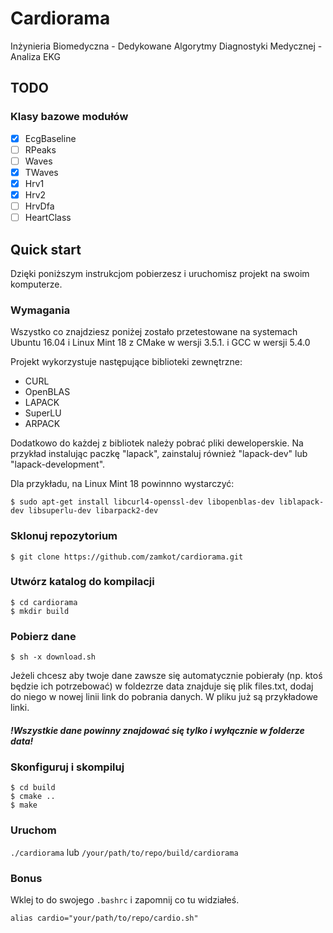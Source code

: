 # Cardiorama

Inżynieria Biomedyczna - Dedykowane Algorytmy Diagnostyki Medycznej - Analiza EKG

## TODO
### Klasy bazowe modułów

- [x] EcgBaseline
- [ ] RPeaks
- [ ] Waves
- [x] TWaves
- [x] Hrv1
- [x] Hrv2
- [ ] HrvDfa
- [ ] HeartClass

## Quick start

Dzięki poniższym instrukcjom pobierzesz i uruchomisz projekt na swoim komputerze.

### Wymagania

Wszystko co znajdziesz poniżej zostało przetestowane na systemach Ubuntu 16.04 i Linux Mint 18 z CMake w wersji 3.5.1. i GCC w wersji 5.4.0

Projekt wykorzystuje następujące biblioteki zewnętrzne:
* CURL
* OpenBLAS
* LAPACK
* SuperLU
* ARPACK

Dodatkowo do każdej z bibliotek należy pobrać pliki deweloperskie. Na przykład instalując paczkę "lapack", zainstaluj również "lapack-dev" lub "lapack-development".

Dla przykładu, na Linux Mint 18 powinnno wystarczyć:
```
$ sudo apt-get install libcurl4-openssl-dev libopenblas-dev liblapack-dev libsuperlu-dev libarpack2-dev
```

### Sklonuj repozytorium
```
$ git clone https://github.com/zamkot/cardiorama.git
```

### Utwórz katalog do kompilacji
```
$ cd cardiorama
$ mkdir build
```
### Pobierz dane
```
$ sh -x download.sh
```
Jeżeli chcesz aby twoje dane zawsze się automatycznie pobierały (np. ktoś będzie ich potrzebować) w foldezrze data znajduje się plik files.txt, dodaj do niego w nowej linii link do pobrania danych. W pliku już są przykładowe linki.
##### !Wszystkie dane powinny znajdować się tylko i wyłącznie  w folderze data!

### Skonfiguruj i skompiluj
```
$ cd build
$ cmake ..
$ make
```

### Uruchom
 ```./cardiorama``` 
 lub
 ```/your/path/to/repo/build/cardiorama```


### Bonus
Wklej to do swojego ```.bashrc``` i zapomnij co tu widziałeś.
```
alias cardio="your/path/to/repo/cardio.sh"
```
